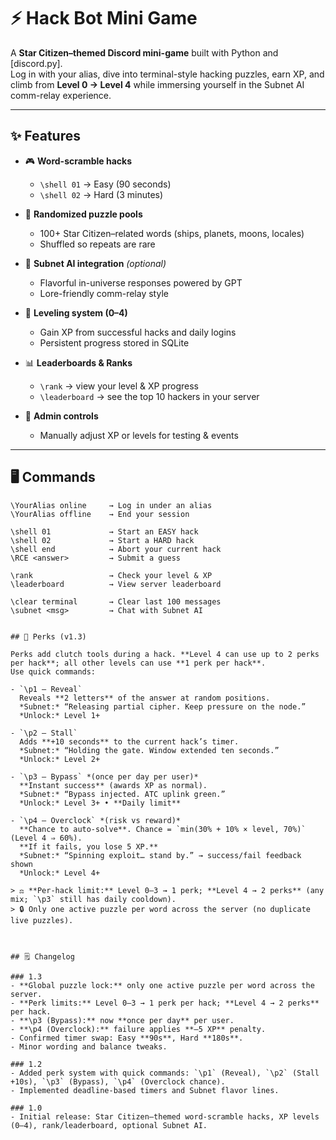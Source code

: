 # ⚡ Hack Bot Mini Game

A **Star Citizen–themed Discord mini-game** built with Python and [discord.py].  
Log in with your alias, dive into terminal-style hacking puzzles, earn XP, and climb from **Level 0 → Level 4** while immersing yourself in the Subnet AI comm-relay experience.

---

## ✨ Features

- 🎮 **Word-scramble hacks**  
  - `\shell 01` → Easy (90 seconds)  
  - `\shell 02` → Hard (3 minutes)  

- 🧩 **Randomized puzzle pools**  
  - 100+ Star Citizen–related words (ships, planets, moons, locales)  
  - Shuffled so repeats are rare  

- 🧠 **Subnet AI integration** *(optional)*  
  - Flavorful in-universe responses powered by GPT  
  - Lore-friendly comm-relay style  

- 🏅 **Leveling system (0–4)**  
  - Gain XP from successful hacks and daily logins  
  - Persistent progress stored in SQLite  

- 📊 **Leaderboards & Ranks**  
  - `\rank` → view your level & XP progress  
  - `\leaderboard` → see the top 10 hackers in your server  

- 🔧 **Admin controls**  
  - Manually adjust XP or levels for testing & events  

---

## 🖥️ Commands

```text
\YourAlias online     → Log in under an alias
\YourAlias offline    → End your session

\shell 01             → Start an EASY hack
\shell 02             → Start a HARD hack
\shell end            → Abort your current hack
\RCE <answer>         → Submit a guess

\rank                 → Check your level & XP
\leaderboard          → View server leaderboard

\clear terminal       → Clear last 100 messages
\subnet <msg>         → Chat with Subnet AI


## 🧬 Perks (v1.3)

Perks add clutch tools during a hack. **Level 4 can use up to 2 perks per hack**; all other levels can use **1 perk per hack**.  
Use quick commands:

- `\p1 — Reveal`  
  Reveals **2 letters** of the answer at random positions.  
  *Subnet:* “Releasing partial cipher. Keep pressure on the node.”  
  *Unlock:* Level 1+

- `\p2 — Stall`  
  Adds **+10 seconds** to the current hack’s timer.  
  *Subnet:* “Holding the gate. Window extended ten seconds.”  
  *Unlock:* Level 2+

- `\p3 — Bypass` *(once per day per user)*  
  **Instant success** (awards XP as normal).  
  *Subnet:* “Bypass injected. ATC uplink green.”  
  *Unlock:* Level 3+ • **Daily limit**

- `\p4 — Overclock` *(risk vs reward)*  
  **Chance to auto-solve**. Chance = `min(30% + 10% × level, 70%)` (Level 4 ⇒ 60%).  
  **If it fails, you lose 5 XP.**  
  *Subnet:* “Spinning exploit… stand by.” → success/fail feedback shown  
  *Unlock:* Level 4+

> ⚖️ **Per-hack limit:** Level 0–3 → 1 perk; **Level 4 → 2 perks** (any mix; `\p3` still has daily cooldown).  
> 🔒 Only one active puzzle per word across the server (no duplicate live puzzles).



## 🗒️ Changelog

### 1.3
- **Global puzzle lock:** only one active puzzle per word across the server.
- **Perk limits:** Level 0–3 → 1 perk per hack; **Level 4 → 2 perks** per hack.
- **\p3 (Bypass):** now **once per day** per user.
- **\p4 (Overclock):** failure applies **–5 XP** penalty.
- Confirmed timer swap: Easy **90s**, Hard **180s**.
- Minor wording and balance tweaks.

### 1.2
- Added perk system with quick commands: `\p1` (Reveal), `\p2` (Stall +10s), `\p3` (Bypass), `\p4` (Overclock chance).
- Implemented deadline-based timers and Subnet flavor lines.

### 1.0
- Initial release: Star Citizen–themed word-scramble hacks, XP levels (0–4), rank/leaderboard, optional Subnet AI.

